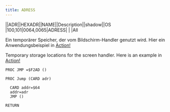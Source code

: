 ```yaml
---
title: ADRESS
---
```

||ADR||HEXADR||NAME||Description||shadow||OS  
|100,101|$0064,$0065|ADRESS| | |All  
  
  
Ein temporärer Speicher, der vom Bildschirm-Handler genutzt wird. Hier ein Anwendungsbeispiel in [Action!](../OS_Vectors/index.md)  
  
Temporary storage locations for the screen handler. Here is an example in [Action!](../OS_Vectors/index.md)  
  
```
PROC JMP =$F2AD ()

PROC Jump (CARD adr)

  CARD addr=$64
  addr=adr
  JMP ()

RETURN
```
